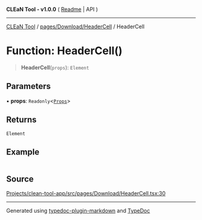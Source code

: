 **CLEaN Tool - v1.0.0** ( [Readme](../../../../README.md) \| API )

***

[CLEaN Tool](../../../../modules.md) / [pages/Download/HeaderCell](../README.md) / HeaderCell

# Function: HeaderCell()

> **HeaderCell**(`props`): `Element`

## Parameters

▪ **props**: `Readonly`\<[`Props`](../private/interfaces/Props.md)\>

## Returns

`Element`

## Example

```ts

```

## Source

[Projects/clean-tool-app/src/pages/Download/HeaderCell.tsx:30](https://github.com/yuckyh/clean-tool-app/)

***

Generated using [typedoc-plugin-markdown](https://www.npmjs.com/package/typedoc-plugin-markdown) and [TypeDoc](https://typedoc.org/)
